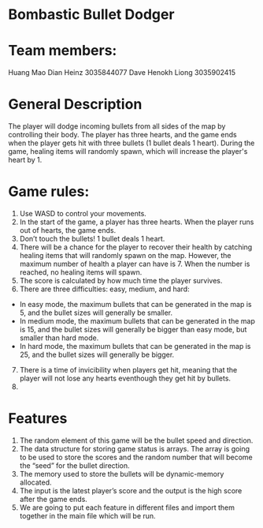 # Bombastic Bullet Dodger

# Team members:
Huang Mao Dian Heinz 3035844077
Dave Henokh Liong 3035902415

# General Description
The player will dodge incoming bullets from all sides of the map by controlling their body. The player has three hearts, and the game ends when the player gets hit with three bullets (1 bullet deals 1 heart). During the game, healing items will randomly spawn, which will increase the player's heart by 1.

# Game rules: 
1. Use WASD to control your movements.
2. In the start of the game, a player has three hearts. When the player runs out of hearts, the game ends. 
3. Don’t touch the bullets! 1 bullet deals 1 heart.
4. There will be a chance for the player to recover their health by catching healing items that will randomly spawn on the map. However, the maximum number of health a player can have is 7. When the number is reached, no healing items will spawn.
5. The score is calculated by how much time the player survives.
6. There are three difficulties: easy, medium, and hard:
- In easy mode, the maximum bullets that can be generated in the map is 5, and the bullet sizes will generally be smaller.
- In medium mode, the maximum bullets that can be generated in the map is 15, and the bullet sizes will generally be bigger than easy mode, but smaller than hard mode.
- In hard mode, the maximum bullets that can be generated in the map is 25, and the bullet sizes will generally be bigger.
7. There is a time of invicibility when players get hit, meaning that the player will not lose any hearts eventhough they get hit by bullets.
8. 


# Features

1. The random element of this game will be the bullet speed and direction.
2. The data structure for storing game status is arrays. The array is going to be used to store the scores and the random number that will become the “seed” for the bullet direction.
3. The memory used to store the bullets will be dynamic-memory allocated.
4. The input is the latest player’s score and the output is the high score after the game ends.
5. We are going to put each feature in different files and import them together in the main file which will be run.
